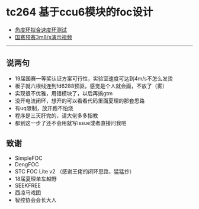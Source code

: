 # tc264 基于ccu6模块的foc设计

- [角度环拟合速度环测试](https://www.bilibili.com/video/BV1TAWcePEq1/)
- [国赛预赛3m8/s演示视频](https://www.bilibili.com/video/BV1g7W3eeEPe/)
------
## 说两句
- 19届国赛一等奖认证方案可行性，实验室速度可达到4m/s不怎么发烫
- 板子就六根线连到fd6288预驱，感觉是个人就会画，不放了（雾）
- 实现很不优雅，用错模块了，以后再搞gtm
- 没开电流闭环，想开的可以看看代码里面夏理的那套思路
- 有uq限制，放开跑不怕烧
- 程序是三天肝完的，请大佬多多指教
- 都到这一步了还不会用就写issue或者直接问我吧

## 致谢
- SimpleFOC
- DengFOC
- STC FOC Lite v2 （感谢王佬的闭环思路，猛猛抄）
- 18届夏理单车越野
- SEEKFREE
- 西凉马戏团
- 智控协会会长大人
